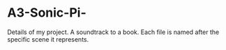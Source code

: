 # A3-Sonic-Pi-

Details of my project. 
A soundtrack to a book. Each file is named after the specific scene it represents. 
